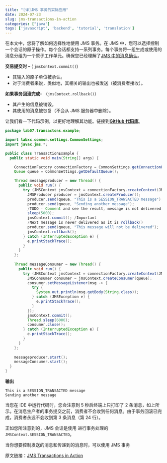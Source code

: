 ```yaml
---
title: "[译]JMS 事务的实际应用"
date: 2024-07-23
slug: jms-transactions-in-action
categories: ["java"]
tags: ['javascript', 'backend', 'tutorial', 'translation']
---
```


在本文中，您将了解如何选择性地使用 JMS 事务。在 JMS 中，您可以选择控制一个会话的原子操作。每个会话都支持一系列事务。每个事务将一组生成或使用的消息分组为一个原子工作单元。确保您已经理解了[JMS 中的消息确认](https://jstobigdata.com/jms/guaranteed-delivery-using-jms-message-acknowledgement/)。

**交易提交时 –** ( `jmsContext.commit()`)

- 其输入的原子单位被承认。
- 对于消费者来说，类似地，其相关的输出也被发送（被消费者接收）。

**如果事务回滚完成**– （`jmsContext.rollback()`）

- 其产生的信息被销毁。
- 其使用的消息被恢复（不会从 JMS 服务器中删除）。

让我们看一下代码示例，以更好地理解其功能。链接到[**GitHub 代码库**](https://github.com/jstobigdata/jms-parent-app/blob/master/jms-glassfish5/src/main/java/lab07/transactons/example/TransactionExample.java)。

```Java
package lab07.transactons.example;

import labxx.common.settings.CommonSettings;
import javax.jms.*;

public class TransactionExample {
  public static void main(String[] args) {

    ConnectionFactory connectionFactory = CommonSettings.getConnectionFactory();
    Queue queue = CommonSettings.getDefaultQueue();

    Thread messageproducer = new Thread() {
      public void run() {
        try (JMSContext jmsContext = connectionFactory.createContext(JMSContext.SESSION_TRANSACTED)) {
          JMSProducer producer = jmsContext.createProducer();
          producer.send(queue, "This is a SESSION_TRANSACTED message");
          producer.send(queue, "Sending another message");
          /TODO - Comment and see the result, message is not delivered until committed
          sleep(5000);
          jmsContext.commit(); /Important
          /Next message is never delivered as it is rollback()
          producer.send(queue, "This message will not be delivered");
          jmsContext.rollback();
        } catch (InterruptedException e) {
          e.printStackTrace();
        }
      }
    };
  
    Thread messageConsumer = new Thread() {
      public void run() {
        try (JMSContext jmsContext = connectionFactory.createContext(JMSContext.SESSION_TRANSACTED)) {
          JMSConsumer consumer = jmsContext.createConsumer(queue);
          consumer.setMessageListener(msg -> {
            try {
              System.out.println(msg.getBody(String.class));
            } catch (JMSException e) {
              e.printStackTrace();
            }
          });
          jmsContext.commit();
          Thread.sleep(6000);
          consumer.close();
        } catch (InterruptedException e) {
          e.printStackTrace();
        }
      }
    };
 
    messageproducer.start();
    messageConsumer.start();
  }
}
```

**输出**

```
This is a SESSION_TRANSACTED message
Sending another message
```

当您在 IDE 中运行代码时，您会注意到 5 秒后终端上只打印了 2 条消息，如上所示。在消息生产者的事务提交之前，消费者不会收到任何消息。由于事务回滚已完成，消费者永远不会收到第 3 条消息（第 24 行）。

正如您所注意到的，JMS 会话是使用 进行事务处理的`JMSContext.SESSION_TRANSACTED`。

当你想要控制发送的消息和传递到的消息时，可以使用 JMS 事务



原文链接：[JMS Transactions in Action](https://jstobigdata.com/jms/jms-transactions-in-action/)
